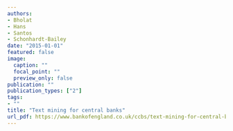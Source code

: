 ```yaml
---
authors:
- Bholat
- Hans
- Santos
- Schonhardt-Bailey
date: "2015-01-01"
featured: false
image:
  caption: ""
  focal_point: ""
  preview_only: false
publication: ""
publication_types: ["2"]
tags:
- ""
title: "Text mining for central banks"
url_pdf: https://www.bankofengland.co.uk/ccbs/text-mining-for-central-banks
---
```

